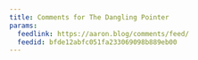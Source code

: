 ```yaml
---
title: Comments for The Dangling Pointer
params:
  feedlink: https://aaron.blog/comments/feed/
  feedid: bfde12abfc051fa233069098b889eb00
---
```

